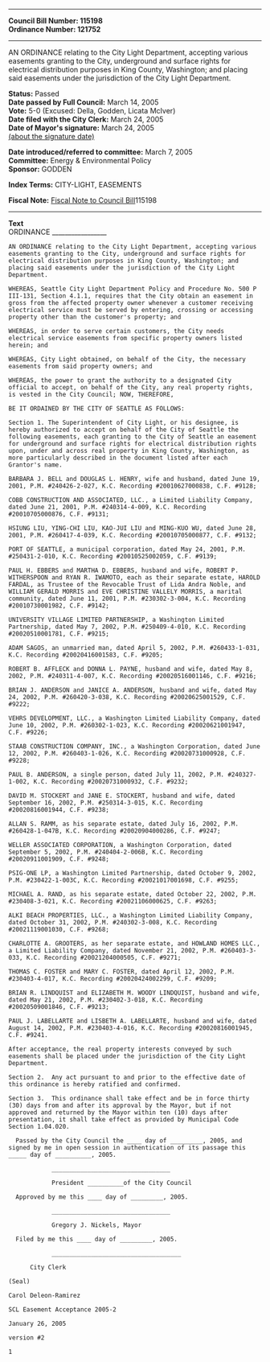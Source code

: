 * * * * *  
  
**Council Bill Number: [](#h0)[](#h2)115198**   
**Ordinance Number: 121752**  
  
* * * * *  
  
AN ORDINANCE relating to the City Light Department, accepting various easements granting to the City, underground and surface rights for electrical distribution purposes in King County, Washington; and placing said easements under the jurisdiction of the City Light Department.  
  
**Status:** Passed   
**Date passed by Full Council:** March 14, 2005   
**Vote:** 5-0 (Excused: Della, Godden, Licata McIver)   
**Date filed with the City Clerk:** March 24, 2005   
**Date of Mayor's signature:** March 24, 2005   
[(about the signature date)](/~public/approvaldate.htm)   
  
  
**Date introduced/referred to committee:** March 7, 2005   
**Committee:** Energy & Environmental Policy   
**Sponsor:** GODDEN   
  
**Index Terms:** CITY-LIGHT, EASEMENTS  
  
**Fiscal Note:** [Fiscal Note to Council Bill](http://clerk.seattle.gov/~public/fnote/115198.htm)[](#h1)[](#h3)115198  
  
* * * * *  
  
**Text**  
    ORDINANCE _________________  
  
    AN ORDINANCE relating to the City Light Department, accepting various  
    easements granting to the City, underground and surface rights for  
    electrical distribution purposes in King County, Washington; and  
    placing said easements under the jurisdiction of the City Light  
    Department.  
  
    WHEREAS, Seattle City Light Department Policy and Procedure No. 500 P  
    III-131, Section 4.1.1, requires that the City obtain an easement in  
    gross from the affected property owner whenever a customer receiving  
    electrical service must be served by entering, crossing or accessing  
    property other than the customer's property; and  
  
    WHEREAS, in order to serve certain customers, the City needs  
    electrical service easements from specific property owners listed  
    herein; and  
  
    WHEREAS, City Light obtained, on behalf of the City, the necessary  
    easements from said property owners; and  
  
    WHEREAS, the power to grant the authority to a designated City  
    official to accept, on behalf of the City, any real property rights,  
    is vested in the City Council; NOW, THEREFORE,  
  
    BE IT ORDAINED BY THE CITY OF SEATTLE AS FOLLOWS:  
  
    Section 1. The Superintendent of City Light, or his designee, is  
    hereby authorized to accept on behalf of the City of Seattle the  
    following easements, each granting to the City of Seattle an easement  
    for underground and surface rights for electrical distribution rights  
    upon, under and across real property in King County, Washington, as  
    more particularly described in the document listed after each  
    Grantor's name.  
  
    BARBARA J. BELL and DOUGLAS L. HENRY, wife and husband, dated June 19,  
    2001, P.M. #240426-2-027, K.C. Recording #20010627000838, C.F. #9128;  
  
    COBB CONSTRUCTION AND ASSOCIATED, LLC., a Limited Liability Company,  
    dated June 21, 2001, P.M. #240314-4-009, K.C. Recording  
    #20010705000876, C.F. #9131;  
  
    HSIUNG LIU, YING-CHI LIU, KAO-JUI LIU and MING-KUO WU, dated June 28,  
    2001, P.M. #260417-4-039, K.C. Recording #20010705000877, C.F. #9132;  
  
    PORT OF SEATTLE, a municipal corporation, dated May 24, 2001, P.M.  
    #250431-2-010, K.C. Recording #20010525002059, C.F. #9139;  
  
    PAUL H. EBBERS and MARTHA D. EBBERS, husband and wife, ROBERT P.  
    WITHERSPOON and RYAN R. IWAMOTO, each as their separate estate, HAROLD  
    FARDAL, as Trustee of the Revocable Trust of Lida Andra Noble, and  
    WILLIAM GERALD MORRIS and EVE CHRISTINE VALLELY MORRIS, a marital  
    community, dated June 11, 2001, P.M. #230302-3-004, K.C. Recording  
    #20010730001982, C.F. #9142;  
  
    UNIVERSITY VILLAGE LIMITED PARTNERSHIP, a Washington Limited  
    Partnership, dated May 7, 2002, P.M. #250409-4-010, K.C. Recording  
    #20020510001781, C.F. #9215;  
  
    ADAM SAGOS, an unmarried man, dated April 5, 2002, P.M. #260433-1-031,  
    K.C. Recording #20020416001583, C.F. #9205;  
  
    ROBERT B. AFFLECK and DONNA L. PAYNE, husband and wife, dated May 8,  
    2002, P.M. #240311-4-007, K.C. Recording #20020516001146, C.F. #9216;  
  
    BRIAN J. ANDERSON and JANICE A. ANDERSON, husband and wife, dated May  
    24, 2002, P.M. #260420-3-038, K.C. Recording #20020625001529, C.F.  
    #9222;  
  
    VEHRS DEVELOPMENT, LLC., a Washington Limited Liability Company, dated  
    June 10, 2002, P.M. #260302-1-023, K.C. Recording #20020621001947,  
    C.F. #9226;  
  
    STAAB CONSTRUCTION COMPANY, INC., a Washington Corporation, dated June  
    12, 2002, P.M. #260403-1-026, K.C. Recording #20020731000928, C.F.  
    #9228;  
  
    PAUL B. ANDERSON, a single person, dated July 11, 2002, P.M. #240327-  
    1-002, K.C. Recording #20020731000932, C.F. #9232;  
  
    DAVID M. STOCKERT and JANE E. STOCKERT, husband and wife, dated  
    September 16, 2002, P.M. #250314-3-015, K.C. Recording  
    #20020816001944, C.F. #9238;  
  
    ALLAN S. RAMM, as his separate estate, dated July 16, 2002, P.M.  
    #260428-1-047B, K.C. Recording #20020904000286, C.F. #9247;  
  
    WELLER ASSOCIATED CORPORATION, a Washington Corporation, dated  
    September 5, 2002, P.M. #240404-2-006B, K.C. Recording  
    #20020911001909, C.F. #9248;  
  
    PSIG-ONE LP, a Washington Limited Partnership, dated October 9, 2002,  
    P.M. #230422-1-003C, K.C. Recording #20021017001698, C.F. #9255;  
  
    MICHAEL A. RAND, as his separate estate, dated October 22, 2002, P.M.  
    #230408-3-021, K.C. Recording #20021106000625, C.F. #9263;  
  
    ALKI BEACH PROPERTIES, LLC., a Washington Limited Liability Company,  
    dated October 31, 2002, P.M. #240302-3-008, K.C. Recording  
    #20021119001030, C.F. #9268;  
  
    CHARLOTTE A. GROOTERS, as her separate estate, and HOWLAND HOMES LLC.,  
    a Limited Liability Company, dated November 21, 2002, P.M. #260403-3-  
    033, K.C. Recording #20021204000505, C.F. #9271;  
  
    THOMAS C. FOSTER and MARY C. FOSTER, dated April 12, 2002, P.M.  
    #230403-4-017, K.C. Recording #20020424002299, C.F. #9209;  
  
    BRIAN R. LINDQUIST and ELIZABETH M. WOODY LINDQUIST, husband and wife,  
    dated May 21, 2002, P.M. #230402-3-018, K.C. Recording  
    #20020509001846, C.F. #9213;  
  
    PAUL J. LABELLARTE and LISBETH A. LABELLARTE, husband and wife, dated  
    August 14, 2002, P.M. #230403-4-016, K.C. Recording #20020816001945,  
    C.F. #9241.  
  
    After acceptance, the real property interests conveyed by such  
    easements shall be placed under the jurisdiction of the City Light  
    Department.  
  
    Section 2.  Any act pursuant to and prior to the effective date of  
    this ordinance is hereby ratified and confirmed.  
  
    Section 3.  This ordinance shall take effect and be in force thirty  
    (30) days from and after its approval by the Mayor, but if not  
    approved and returned by the Mayor within ten (10) days after  
    presentation, it shall take effect as provided by Municipal Code  
    Section 1.04.020.  
  
      Passed by the City Council the ____ day of _________, 2005, and  
    signed by me in open session in authentication of its passage this  
    _____ day of __________, 2005.  
  
                _________________________________  
  
                President __________of the City Council  
  
      Approved by me this ____ day of _________, 2005.  
  
                _________________________________  
  
                Gregory J. Nickels, Mayor  
  
      Filed by me this ____ day of _________, 2005.  
  
                ____________________________________  
  
          City Clerk  
  
    (Seal)  
  
    Carol Deleon-Ramirez  
  
    SCL Easement Acceptance 2005-2  
  
    January 26, 2005  
  
    version #2  
  
    1  
